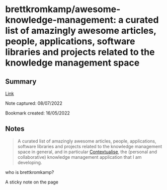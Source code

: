 # brettkromkamp\/awesome\-knowledge\-management: a curated list of amazingly awesome articles, people, applications, software libraries and projects related to the knowledge management space

## Summary

[Link](https://github.com/brettkromkamp/awesome-knowledge-management)

Note captured: 08\/07\/2022

Bookmark created: 16\/05\/2022

## Notes

> A curated list of amazingly awesome articles, people, applications, software libraries and projects related to the knowledge management space in general, and in particular [Contextualise](https://www.contextualise.dev/), the (personal and collaborative) knowledge management application that I am developing.

who is brettkromkamp?

A sticky note on the page
